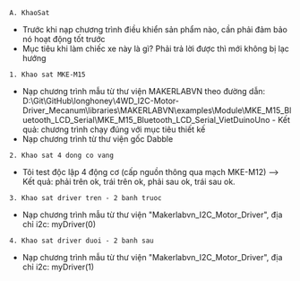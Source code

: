 
`A. KhaoSat`
- Trước khi nạp chương trình điều khiển sản phẩm nào, cần phải đảm bảo nó hoạt động tốt trước
- Mục tiêu khi làm chiếc xe này là gì? Phải trả lời được thì mới không bị lạc hướng

`1. Khao sat MKE-M15`
- Nạp chương trình mẫu từ thư viện MAKERLABVN theo đường dẫn: D:\Git\GitHub\longhoney\4WD_I2C-Motor-Driver_Mecanum\libraries\MAKERLABVN\examples\Module\MKE_M15_Bluetooth_LCD_Serial\MKE_M15_Bluetooth_LCD_Serial_VietDuinoUno - Kết quả: chương trình chạy đúng với mục tiêu thiết kế
- Nạp chương trình từ thư viện gốc Dabble

`2. Khao sat 4 dong co vang`
- Tôi test độc lập 4 động cơ (cấp nguồn thông qua mạch MKE-M12) --> Kết quả: phải trên ok, trái trên ok, phải sau ok, trái sau ok.

`3. Khao sat driver tren - 2 banh truoc`
- Nạp chương trình mẫu từ thư viện "Makerlabvn_I2C_Motor_Driver", địa chỉ i2c: myDriver(0)

`4. Khao sat driver duoi - 2 banh sau`
- Nạp chương trình mẫu từ thư viện "Makerlabvn_I2C_Motor_Driver", địa chỉ i2c: myDriver(1)